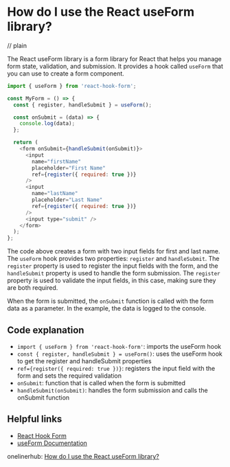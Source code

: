 # How do I use the React useForm library?
// plain

The React useForm library is a form library for React that helps you manage form state, validation, and submission. It provides a hook called `useForm` that you can use to create a form component.

```javascript
import { useForm } from 'react-hook-form';

const MyForm = () => {
  const { register, handleSubmit } = useForm();

  const onSubmit = (data) => {
    console.log(data);
  };

  return (
    <form onSubmit={handleSubmit(onSubmit)}>
      <input
        name="firstName"
        placeholder="First Name"
        ref={register({ required: true })}
      />
      <input
        name="lastName"
        placeholder="Last Name"
        ref={register({ required: true })}
      />
      <input type="submit" />
    </form>
  );
};
```

The code above creates a form with two input fields for first and last name. The `useForm` hook provides two properties: `register` and `handleSubmit`. The `register` property is used to register the input fields with the form, and the `handleSubmit` property is used to handle the form submission. The `register` property is used to validate the input fields, in this case, making sure they are both required.

When the form is submitted, the `onSubmit` function is called with the form data as a parameter. In the example, the data is logged to the console.

## Code explanation

- `import { useForm } from 'react-hook-form'`: imports the useForm hook
- `const { register, handleSubmit } = useForm()`: uses the useForm hook to get the register and handleSubmit properties
- `ref={register({ required: true })}`: registers the input field with the form and sets the required validation
- `onSubmit`: function that is called when the form is submitted
- `handleSubmit(onSubmit)`: handles the form submission and calls the onSubmit function

## Helpful links
- [React Hook Form](https://react-hook-form.com/)
- [useForm Documentation](https://react-hook-form.com/api#useForm)

onelinerhub: [How do I use the React useForm library?](https://onelinerhub.com/reactjs/how-do-i-use-the-react-useform-library)